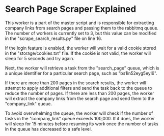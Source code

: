 # Search Page Scraper Explained

This worker is a part of the master script and is responsible for extracting company links from search pages and passing them to the rabbitmq queue. The number of workers is currently set to 3, but this value can be modified in the "scrape_search_results.py" file on line 16.

If the login feature is enabled, the worker will wait for a valid cookie stored in the "storage/cookies.txt" file. If the cookie is not valid, the worker will sleep for 5 seconds and try again.

Next, the worker will retrieve a task from the "search_page" queue, which is a unique identifier for a particular search page, such as "bs1in52eyg5eyl6".

If there are more than 200 pages in the search results, the worker will attempt to apply additional filters and send the task back to the queue to reduce the number of pages. If there are less than 200 pages, the worker will extract the company links from the search page and send them to the "company_link" queue.

To avoid overwhelming the queue, the worker will check if the number of tasks in the "company_link" queue exceeds 100,000. If it does, the worker will sleep for 15 minutes before resuming its work once the number of tasks in the queue has decreased to a safe level.
